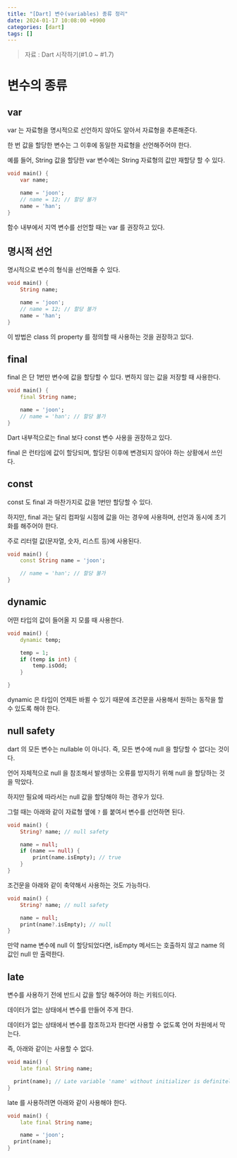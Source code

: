 ```yaml
---
title: "[Dart] 변수(variables) 종류 정리"
date: 2024-01-17 10:08:00 +0900
categories: [dart]
tags: []
---
```


> 자료 : Dart 시작하기(#1.0 ~ #1.7)


# 변수의 종류

## var

var 는 자료형을 명시적으로 선언하지 않아도 알아서 자료형을 추론해준다.

한 번 값을 할당한 변수는 그 이후에 동일한 자료형을 선언해주어야 한다.

예를 들어, String 값을 할당한 var 변수에는 String 자료형의 값만 재할당 할 수 있다.

```dart
void main() {
	var name;

	name = 'joon';
	// name = 12; // 할당 불가
	name = 'han';
}
```

함수 내부에서 지역 변수를 선언할 때는 var 를 권장하고 있다.

## 명시적 선언

명시적으로 변수의 형식을 선언해줄 수 있다.

```dart
void main() {
	String name;

	name = 'joon';
	// name = 12; // 할당 불가
	name = 'han';
}
```

이 방법은 class 의 property 를 정의할 때 사용하는 것을 권장하고 있다.

## final

final 은 단 1번만 변수에 값을 할당할 수 있다. 변하지 않는 값을 저장할 때 사용한다.

```dart
void main() {
	final String name;

	name = 'joon';
	// name = 'han'; // 할당 불가
}
```

Dart 내부적으로는 final 보다 const 변수 사용을 권장하고 있다.

final 은 런타임에 값이 할당되며, 할당된 이후에 변경되지 않아야 하는 상황에서 쓰인다.

## const

const 도 final 과 마찬가지로 값을 1번만 할당할 수 있다.

하지만, final 과는 달리 컴파일 시점에 값을 아는 경우에 사용하며, 선언과 동시에 초기화를 해주어야 한다.

주로 리터럴 값(문자열, 숫자, 리스트 등)에 사용된다.

```dart
void main() {
	const String name = 'joon';

	// name = 'han'; // 할당 불가
}
```

## dynamic

어떤 타입의 값이 들어올 지 모를 때 사용한다.

```dart
void main() {
	dynamic temp;

	temp = 1;
	if (temp is int) {
		temp.isOdd;
	}

}
```

dynamic 은 타입이 언제든 바뀔 수 있기 때문에 조건문을 사용해서 원하는 동작을 할 수 있도록 해야 한다.

## null safety

dart 의 모든 변수는 nullable 이 아니다. 즉, 모든 변수에 null 을 할당할 수 없다는 것이다.

언어 자체적으로 null 을 참조해서 발생하는 오류를 방지하기 위해 null 을 할당하는 것을 막았다.

하지만 필요에 따라서는 null 값을 할당해야 하는 경우가 있다.

그럴 때는 아래와 같이 자료형 옆에 `?` 를 붙여서 변수를 선언하면 된다.

```dart
void main() {
	String? name; // null safety

	name = null;
	if (name == null) {
		print(name.isEmpty); // true
	}
}
```

조건문을 아래와 같이 축약해서 사용하는 것도 가능하다.

```dart
void main() {
	String? name; // null safety

	name = null;
	print(name?.isEmpty); // null
}
```

만약 name 변수에 null 이 할당되었다면, isEmpty 메서드는 호출하지 않고 name 의 값인 null 만 출력한다.

## late

변수를 사용하기 전에 반드시 값을 할당 해주어야 하는 키워드이다.

데이터가 없는 상태에서 변수를 만들어 주게 한다.

데이터가 없는 상태에서 변수를 참조하고자 한다면 사용할 수 없도록 언어 차원에서 막는다.

즉, 아래와 같이는 사용할 수 없다.

```dart
void main() {
	late final String name;

  print(name); // Late variable 'name' without initializer is definitely unassigned.
}
```

late 를 사용하려면 아래와 같이 사용해야 한다.

```dart
void main() {
	late final String name;

	name = 'joon';
  print(name);
}
```
